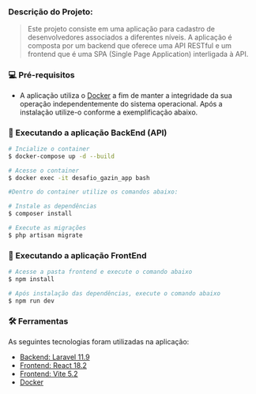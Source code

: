 ### Descrição do Projeto:

> Este projeto consiste em uma aplicação para cadastro de desenvolvedores associados a diferentes níveis. A aplicação é composta por um backend que oferece uma API RESTful e um frontend que é uma SPA (Single Page Application) interligada à API.

### 💻 Pré-requisitos

- A aplicação utiliza o [Docker](https://www.docker.com/) a fim de manter a integridade da sua operação independentemente
  do sistema operacional. Após a instalação utilize-o conforme a exemplificação abaixo.

### 🚀 Executando a aplicação BackEnd (API)

```bash
# Incialize o container
$ docker-compose up -d --build

# Acesse o container
$ docker exec -it desafio_gazin_app bash

#Dentro do container utilize os comandos abaixo:

# Instale as dependências
$ composer install

# Execute as migrações
$ php artisan migrate
```

### 🚀 Executando a aplicação FrontEnd

```bash
# Acesse a pasta frontend e execute o comando abaixo
$ npm install

# Após instalação das dependências, execute o comando abaixo
$ npm run dev
```

### 🛠 Ferramentas

As seguintes tecnologias foram utilizadas na aplicação:

- [Backend: Laravel 11.9](https://laravel.com/docs/11.x/installation)
- [Frontend: React 18.2](https://react.dev/)
- [Frontend: Vite 5.2](https://vitejs.dev/)
- [Docker](https://www.docker.com/)
